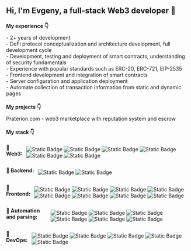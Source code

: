 ## Hi, I'm Evgeny, a full-stack Web3 developer 👋



<div>
<h4 align="left" height="10px">My experience 👇</h4>
<div style="margin-top: -10px;">
 - 2+ years of development<br/>
- DeFi protocol conceptualization and architecture development, full development cycle<br/>
- Development, testing and deployment of smart contracts, understanding of security fundamentals<br/>
- Experience with popular standards such as ERC-20, ERC-721, EIP-2535<br/>
- Frontend development and integration of smart contracts<br/>
- Server configuration and application deployment<br/>
- Automate collection of transaction information from static and dynamic pages
</div>

<h4 align="left" height="10px">My projects 👇</h4>
<div style="margin-top: -10px;">
<a href="https://praterion.com" style="text-decoration: none;">Praterion.com</a> - web3 marketplace with reputation system and escrow
<br/>
</div>


<h4 align="left" height="10px">My stack 👇</h4>

<div style="display: flex; align-items: center; margin-top: -20px">
    <h4 style="margin-right: 10px; margin-bottom: 30px;">🔹 Web3:</h4>
    <div>
        <img src="https://img.shields.io/badge/Solidity-5c6ac0" alt="Static Badge">
        <img src="https://img.shields.io/badge/HardHat-f5da0e" alt="Static Badge">
        <img src="https://img.shields.io/badge/Viem-f2f2f2" alt="Static Badge">
        <img src="https://img.shields.io/badge/Wagmi-c2c2c2" alt="Static Badge">
        <img src="https://img.shields.io/badge/web3.js-ef6830" alt="Static Badge">
        <img src="https://img.shields.io/badge/ethers.js-272a93" alt="Static Badge">
    </div>
</div>


<div style="display: flex; align-items: center; margin-top: -20px">
    <h4 style="margin-right: 10px; margin-bottom: 30px;">🔹 Backend:</h4>
    <div>
        <img src="https://img.shields.io/badge/Node.js-80bd00" alt="Static Badge">
        <img src="https://img.shields.io/badge/Express-f7df1f" alt="Static Badge">
    </div>
</div>




<div style="display: flex; align-items: center; margin-top: -20px">
    <h4 style="margin-right: 10px; margin-bottom: 30px;">🔹 Frontend:</h4>
    <div>
        <img src="https://img.shields.io/badge/JavaScript-f7df1f" alt="Static Badge">
        <img src="https://img.shields.io/badge/TypeScript-2d79c8" alt="Static Badge">
        <img src="https://img.shields.io/badge/React-087ea4" alt="Static Badge">
        <img src="https://img.shields.io/badge/mobX-e05e11" alt="Static Badge">
        <img src="https://img.shields.io/badge/HTML-e44d26" alt="Static Badge">
        <img src="https://img.shields.io/badge/CSS/SASS-264de4" alt="Static Badge">
        <img src="https://img.shields.io/badge/Figma-1e1e1e" alt="Static Badge">
        <img src="https://img.shields.io/badge/Flex/Grid-440962" alt="Static Badge">
    </div>
</div>




<div style="display: flex; align-items: center; margin-top: -20px">
    <h4 style="margin-right: 10px; margin-bottom: 30px;">🔹 Automation and parsing:</h4>
    <div>
        <img src="https://img.shields.io/badge/Python-3771a1" alt="Static Badge">
        <img src="https://img.shields.io/badge/Selenium-00b400" alt="Static Badge">
        <img src="https://img.shields.io/badge/BeautifulSoup4-67d2c0" alt="Static Badge">
        <img src="https://img.shields.io/badge/Axios-109ae0" alt="Static Badge">
        <img src="https://img.shields.io/badge/Cheerio-e88c1f" alt="Static Badge">
        <img src="https://img.shields.io/badge/PyQt-41cd52" alt="Static Badge">
    </div>
</div>



<div style="display: flex; align-items: center; margin-top: -20px">
    <h4 style="margin-right: 10px; margin-bottom: 30px;">🔹 DevOps:</h4>
    <div>
        <img src="https://img.shields.io/badge/Ubuntu-dd4813" alt="Static Badge">
        <img src="https://img.shields.io/badge/Nginx-009900" alt="Static Badge">
        <img src="https://img.shields.io/badge/PM2-3fb2ee" alt="Static Badge">
        <img src="https://img.shields.io/badge/SSL-119ee8" alt="Static Badge">
        <img src="https://img.shields.io/badge/Cloudflare-f48120" alt="Static Badge">
    </div>
</div>
</div>
